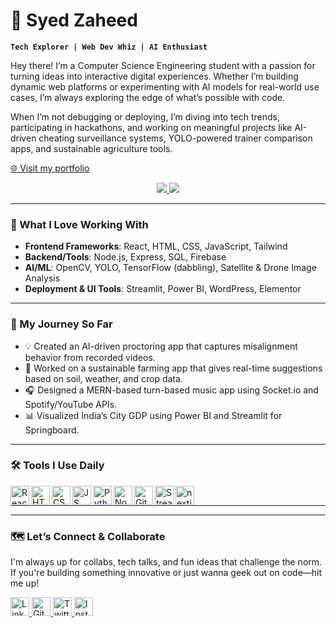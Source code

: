 # 🚀 Syed Zaheed

**`Tech Explorer | Web Dev Whiz | AI Enthusiast`**

Hey there! I’m a Computer Science Engineering student with a passion for turning ideas into interactive digital experiences. Whether I’m building dynamic web platforms or experimenting with AI models for real-world use cases, I’m always exploring the edge of what’s possible with code.

When I’m not debugging or deploying, I’m diving into tech trends, participating in hackathons, and working on meaningful projects like AI-driven cheating surveillance systems, YOLO-powered trainer comparison apps, and sustainable agriculture tools.

[🌐 Visit my portfolio](https://zaheed.tech)

<p align="center">
  <a href="https://github.com/SyedZaheed?tab=followers">
    <img src="https://custom-icon-badges.demolab.com/github/followers/SyedZaheed?color=236ad3&labelColor=1155ba&style=for-the-badge&logo=person-add&label=Follow&logoColor=white" />
  </a>
  <a href="https://github.com/SyedZaheed?tab=repositories&sort=stargazers">
    <img src="https://custom-icon-badges.demolab.com/github/stars/SyedZaheed?color=55960c&style=for-the-badge&labelColor=488207&logo=star" />
  </a>
</p>

---

### 🧠 What I Love Working With
- **Frontend Frameworks**: React, HTML, CSS, JavaScript, Tailwind
- **Backend/Tools**: Node.js, Express, SQL, Firebase
- **AI/ML**: OpenCV, YOLO, TensorFlow (dabbling), Satellite & Drone Image Analysis
- **Deployment & UI Tools**: Streamlit, Power BI, WordPress, Elementor

---

### 🌱 My Journey So Far
- 💡 Created an AI-driven proctoring app that captures misalignment behavior from recorded videos.
- 🧠 Worked on a sustainable farming app that gives real-time suggestions based on soil, weather, and crop data.
- 🎧 Designed a MERN-based turn-based music app using Socket.io and Spotify/YouTube APIs.
- 📊 Visualized India’s City GDP using Power BI and Streamlit for Springboard.

---

### 🛠️ Tools I Use Daily

<img align="left" alt="React" width="30px" src="https://cdn.jsdelivr.net/gh/devicons/devicon/icons/react/react-original.svg"/>
<img align="left" alt="HTML" width="30px" src="https://cdn.jsdelivr.net/gh/devicons/devicon/icons/html5/html5-plain.svg"/>
<img align="left" alt="CSS" width="30px" src="https://cdn.jsdelivr.net/gh/devicons/devicon/icons/css3/css3-plain.svg"/>
<img align="left" alt="JS" width="30px" src="https://cdn.jsdelivr.net/gh/devicons/devicon/icons/javascript/javascript-plain.svg"/>
<img align="left" alt="Python" width="30px" src="https://cdn.jsdelivr.net/gh/devicons/devicon/icons/python/python-original.svg"/>
<img align="left" alt="NodeJS" width="30px" src="https://cdn.jsdelivr.net/gh/devicons/devicon/icons/nodejs/nodejs-original.svg"/>
<img align="left" alt="Git" width="30px" src="https://cdn.jsdelivr.net/gh/devicons/devicon/icons/git/git-original.svg"/>
<img align="left" alt="Streamlit" width="30px" src="https://streamlit.io/images/brand/streamlit-logo-primary-colormark-darktext.svg"/>
<img align="left" alt="nextjs" width="30px"  src="https://cdn.worldvectorlogo.com/logos/nextjs-2.svg" alt="Next.js Logo" />
<br />

---



---

### 🗺️ Let’s Connect & Collaborate

I'm always up for collabs, tech talks, and fun ideas that challenge the norm. If you're building something innovative or just wanna geek out on code—hit me up!
<p>
 <a href="https://www.linkedin.com/in/your-profile" target="_blank" title="LinkedIn">
    <img src="https://content.linkedin.com/content/dam/platform/lil-logo/default/original-dark.svg" alt="LinkedIn" width="30" height="30" />
</a>
<a href="https://github.com/your-username" target="_blank" title="GitHub">
    <img src="https://github.githubassets.com/images/modules/logos_page/GitHub-Mark-Light-64px.png" alt="GitHub" width="30" height="30" style="background-color: #f6f8fa;" />
</a>
<a href="https://twitter.com/your-username" target="_blank" title="Twitter">
    <img src="https://abs.twimg.com/favicons/favicon.ico" alt="Twitter" width="30" height="30" />
</a>
<a href="https://www.instagram.com/your-username" target="_blank" title="Instagram">
    <img src="https://upload.wikimedia.org/wikipedia/commons/a/ab/Instagram_logo_2016.svg" alt="Instagram" width="30" height="30" />
</a>
</p>

